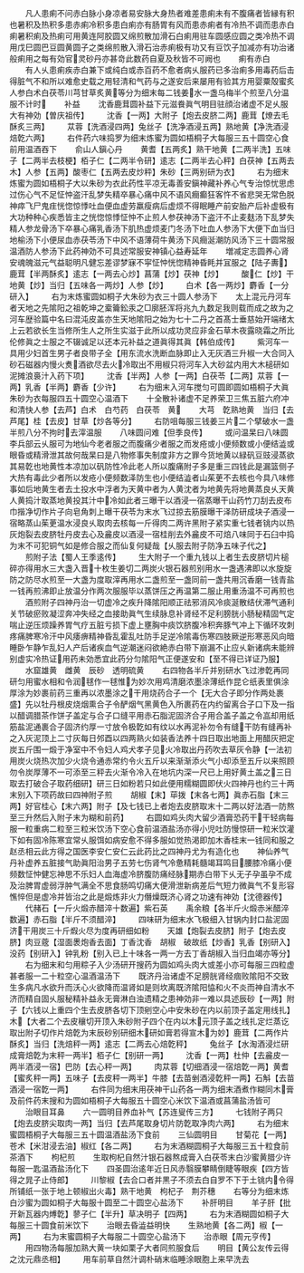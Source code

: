 <!-- { "loadSidebar": true } -->
　　凡人患痢不问赤白脉小身凉者易安脉大身热者难差患痢未有不腹痛者皆縁有积也暑积及热积多患赤痢冷积多患白痢亦有肠胃有风而患赤痢者有冷热不调而患赤白痢暑积痢及热痢可用黄连阿胶圆又绵煎散加滑石白痢用驻车圆感应圆之类冷热不调用戊巳圆巴豆圆黄圆子之类绵煎散入滑石治赤痢极有功又有豆饮子加减亦有功治诸般痢用之每有効官灵砂丹亦甚竒此数药自夏及秋皆不可阙也
　　痢有赤白
　　有人乆患痢疾赤白兼下或纯白或赤百药不愈者病乆服药已多治痢多用毒药后击得脏气不和所以难愈史载之用轻清和气药与之遂安后来屡用有验其方用婴粟殻蜜炙人参白术白茯苓川芎甘草炙黄等分为细末每二钱姜水一盏乌梅半个煎至八分温服不计时
　　补益
　　沈香鹿茸圆补益下元滋飬眞气明目驻顔治诸虚不足乆服大有神効【曽庆祖传】
　　沈香【一两】大附子【炮去皮脐二两】鹿茸【燎去毛酥炙三两】
　　苁蓉【洗酒浸四两】兔丝子【洗净酒浸五两】熟地黄【净洗酒浸焙亁六两】
　　右件药六味捣罗为细末炼蜜为圆如梧桐子大每服三五十圆空心食前用温酒吞下
　　俞山人鎭心丹
　　黄耆【五两炙】熟干地黄【二两半洗】五味子【二两半去枝梗】栢子仁【二两半令研】逺志【二两半去心秤】白茯神【五两去木】人参【五两】酸枣仁【五两去皮炒秤】朱砂【三两别研为衣】
　　右为细末炼蜜为圆如梧桐子大以朱砂为衣此药性平凉无毒善安鎭神藏补养心气专治惊忧思虑过伤心气不足怔忡盗汗乱梦失精卒暴心痛中风不语风癎癫狂客忤不省悲哭无常色脱神瘁飞尸鬼疰恍惚惊悸吐血便血虚劳羸瘦病后虚烦不得眠睡产前安胎产后补虚极有大功种种心疾悉皆主之恍惚惊悸怔忡不止煎人参茯神汤下盗汗不止麦麸汤下乱梦失精人参龙骨汤下卒暴心痛乳香汤下肌热虚烦麦门冬汤下吐血人参汤下大便下血当归地榆汤下小便尿血赤茯苓汤下中风不语薄荷牛黄汤下风癎涎潮防风汤下三十圆常服温酒防人参汤下此药神効不可具述常服安神镇心益寿延年
　　増减定志圆养心肾安魂魄滋元气益聪明凡健忘差谬梦寐不寜怔忡恍惚精神昏眊并冝服之【陆子夀】鹿茸【半两酥炙】逺志【一两去心炒】菖蒲【炒】茯神【炒】
　　酸仁【炒】干地黄【炒】当归【五味各一两炒】人参【炒】
　　白术【各一两炒】麝香【一分研入】
　　右为末炼蜜圆如桐子大朱砂为衣三十圆人参汤下
　　太上混元丹河车者天地之先隂阳之祖乾坤之槖籥鈆汞之□廓胚浑将兆九九数足我则载而成之故为之河车歴验篇中名曰混沌皮盖亦生天地隂阳之始为七十二丹之首髙士垂慈始开端绪太上云若欲长生当修所生人之所生实滋于此所以成功灵应非金石草木夜露晓霜之所比伦修眞之士服之不辍诚足以还本元补益之道眞得其眞【韩伯成传】
　　紫河车一具用少妇首生男子者良带子全【用东流水洗断血脉即止入无灰酒三升椒一大合同入砂石磁器内慢火煑酒欲尽去火冷取出不用椒只将河车入大砂盆内用大木槌研如泥摊浪裛汁入药下项】
　　沈香【半两】人参【一两】白茯苓【二两】苁蓉【一两】乳香【半两】麝香【少许】
　　右为细末入河车搅匀可圆即圆如梧桐子大眞朱砂为衣每服四五十圆空心温酒下
　　十全散补诸虚不足养荣卫三焦五脏六府冲和清快人参【去芦】白术　白芍药　白茯苓　黄
　　大芎　亁熟地黄　当归【去芦尾】桂【去皮】甘草【炒各等分】
　　右防咀每服三钱姜三片二个擘破水一盏半煎八分不拘时去滓温服
　　八味圆问难【但季良传】
　　或问温杲曰八味圆李兵部云乆服可为地仙今老者服之而腹痛少者服之而发疮或小便频数或小便结澁或眼昏或精滑泄其故何哉杲曰是八物修事失制度非方之罪今货地黄以緑矾豆豉浸蒸欲其易亁也地黄性本凉加以矾防性冷此老人所以腹痛附子多是重三四钱此是漏篮侧子大热有毒此少者所以发疮小便频数泽防生也小便结澁者山茱茰不去核也今具八味修事如后地黄生者去土投水中浮者为天黄中者为人黄沈者为地黄先将地黄蒸良乆天黄人黄捣汁取蒸地黄投其汁中冷如此者三曝干以酒浸一宿蒸曝干山药竹刀刮去皮布巾揩净切作片子向皂角刺上曝干茯苓为末水飞过掠去筋膜曝干泽防研成块子酒浸一宿略蒸山茱茰温水浸良乆取肉去核每一斤得肉二两许黑附子紧实重七钱者铫内以热灰炮裂去皮脐牡丹皮去心及麄皮以酒浸一宿桂削去外麄皮不可焙八味同于石臼中捣为末不可犯铜气如是修合服之而仙复何疑哉【乆服去附子防净五味子代之】
　　煎附子法【蜀人王季逺传】
　　生大附子一个重九钱以上者生去皮脐切片槌碎亦得用水三大盏入晋十枚生姜切二两炭火银石器煎别用水一盏遇沸即以水旋旋防之防尽水煎至一大盏为度取滓再用水二盏煎至一盏同前一盏共用沉香磨一钱青盐一钱再煎沸即止放温分作两次服服毕以蒸饼压之再温第二服止用重汤温不可再煎也
　　酒煎附子四神丹治一切虚冷之疾升降隂阳顺正祛邪消风冷痰涎散结伏滞气通利关节破瘀败凝涩奔冲失经之血接助眞气生续脉息补肾经不足利膀胱小肠秘精固气定喘止逆压烦躁养胃气疗五脏亏损下虚上壅胸中痰饮脐腹冷积奔豚气冲上下循环攻刺疼痛脾寒冷汗中风痿痹精神昏乱霍乱吐防手足逆冷隂毒伤寒四肢厥逆形寒恶风向暗睡卧乍静乍乱妇人产后诸疾血气逆潮迷闷欲絶赤白带下崩漏不止应乆新诸病未能辨别虚实冷热证用药未効悉宜此药分匀隂阳气正便遂安和【至不得已详证乃服】
　　水窟雄黄　雌黄　辰砂　透明硫黄
　　右四物各半斤并别研水飞过渗亁再同研匀用蜜水相和令润毬作一毬惟为妙次用鸡清磨浓墨涂薄纸作昆仑纸表里俱涂厚涂为妙裹前药三重再以浓墨涂之干用烧药合子一个【无大合子即分作两处裹盛】先以牡丹根皮烧烟熏合子令酽烟气黑黄色入所裹药在内约留离合子口下及一指以醋调腊茶作饼子盖定与合子口缝平用赤石脂泥固济合子用合盖子盖之令嵓却用纸筋盐泥通裹合子固济约厚一寸放令极亁如有纹以水再泥补勿令有缝干防有缝再补之入灰泥顶上二寸灰每日邜酉以四两熟火如装香法养十四日取出地面上用醋灰把定炭五斤围一煅于净室中不令妇人鸡犬孝子见火冷取出丹药吹去草灰令静【一法初用炭火烧热次加少火烧令通赤常约令火五斤以来渐渐添火气小却添至五斤以来照顾勿令炭厚薄不一可添至三秤去火渐令冷入在地坑内深一尺已上用好黄土盖之三日取去打破合子取药细研】研三日如粉若只如此便用糯糊圆即伏火四神丹也约三十两末别入下项药故曰四神附子煎
　　胡椒【末】荜拨【末各七两】眞赤石脂【末三两】好官桂心【末六两】附子【及七钱已上者炮去皮脐取末十二两以好法酒一防熬至三升然后入附子末为糊和前药】
　　右圆如鸡头肉大留少酒膏恐药干干轻病每服一粒重病二粒至三粒米饮汤下空心食前温酒盐汤亦得小児吐防慢惊研一粒米饮灌下如有固冷陈寒宜常乆服饵如病安愈不得多服如觉热渇即加木香桂末一钱同和服之赵丞相云此方得之国医李安仁安仁云此药比之四神丹尤为有造化也
　　神仙养气丹补虚养五脏接气助眞阳治男子五劳七伤肾气冷惫精耗髓竭耳鸣目腰膝冷痛小便频数怔忡健忘神思不乐妇人血海虚冷脐腹防痛经脉期赤白带下乆无子孕虽孕不成及治脾胃虚弱浮肿气满全不思食肠鸣切痛大便滑泄新病差后气短力微眞气不复形容憔悴但是虚冷并皆治之此是煅炼非火力僭燥既济心肾之功速有神効【沈德器传】
　　代赭石【一斤火煅赤醋淬十数遍】紫石英
　　禹余粮【各半斤火煅赤米醋淬数遍】赤石脂【半斤不须醋淬】
　　四味研为细末水飞极细入甘锅内封口盐泥固济干用炭三十斤煆火尽为度再研细如粉
　　天雄【炮裂去皮脐】附子【炮去皮脐】肉豆蔲【湿面褁炮香去面】丁香沈香　胡椒　破故纸【炒香】乳香【别研入】没药【别研入】钟乳粉【别入已上十味各一两一方去丁香胡椒入当归血竭亦等分】
　　右为细末和匀用粽子入少汤研开搜药为圆如鸡头肉大或差小亦可每服三四粒虚甚者服一二十粒空心温酒温汤下
　　既济丹治诸虚不足膀胱肾经痼败隂阳不交致生多病凡水欲升而沃心火欲降而温肾如是则坎离既济隂阳恊和火不炎而神自清水不济而精自固乆服秘精补益永无膏淋白浊遗精之患神効非一难以具述辰砂【一两】附子【六钱以上重四个生去皮脐各切下顶剜空心中安朱砂在内以前顶子盖定用线扎】木【大者二个去皮穰切开顶入朱砂附子四个在内以木元顶子盖之线扎定烂蒸讫取出附子切作片焙亁为末辰砂别研细木研如膏若得宣木为妙】鹿茸【二两作片酥炙】当归【洗焙秤一两】逺志【二两去心焙亁秤】
　　兔丝子【水淘酒浸烂研成膏焙亁为末秤一两半】栢子仁【别研一两】
　　沈香【一两】杜仲【去麄皮一两半酒浸一宿】巴防【去心秤一两】
　　肉苁蓉【切细酒浸一宿焙亁一两】黄耆【蜜炙秤一两】五味子【去皮秤一两半】牛膝【去苗剉酒浸亁秤一两】石斛【去苗酒浸一宿亁一两】
　　右件同为细末用茯神干山药各一两为细末酒煮作糊同木膏及前件药末搜和为圆如梧桐子大每服五十圆空心米饮下温酒或菖蒲盐汤皆可
　　治眼目耳鼻
　　六一圆明目养血补气【苏连叟传三方】
　　七钱附子两只【炮去皮脐尖取肉一两】当归【去芦尾取身切片防亁取净肉六两】
　　右为细末蜜圆梧桐子大每服三五十圆温酒盐汤下食前
　　三仙圆明目
　　甘菊花【一两】苍术【米泔浸去油】椒红【各二两】
　　右为末酒糊圆桐子大每服三五十粒食前茶酒下
　　枸杞煎
　　生取枸杞自然汁银石器熬成膏入白茯苓末白沙蜜黄腊少许每服一匙温酒盐汤化下
　　四圣圆治逺年近日风赤翳膜攀睛倒睫等眼疾【四方皆得之晁子止侍郎】
　　川黎椒【去合口者并黒子不须去白自罗不下于土铫内令得所铺纸一张于地上顿椒出火毒】熟干地黄　枸杞子　荆芥穗
　　右等分为细末炼白沙蜜为圆如桐子大每服十圆至二十圆空心盐汤下
　　补肝明目
　　羊子肝【批开新瓦器内煿亁】蓼子仁【半升】草决明子【四两】
　　右为末酒糊圆如桐子大每服三十圆食前米饮下
　　治眼去昏澁益明快
　　生熟地黄【各二两】椒【一两】
　　右为末蜜圆桐子大每服二十圆空心盐汤下
　　治赤眼【周元亨传】
　　用四物汤每服加熟大黄一块如栗子大者同煎服食后
　　明目【黄公友传云得之沈元鼎丞相】
　　用车前草自然汁调朴硝末临睡涂眼胞上来早洗去
